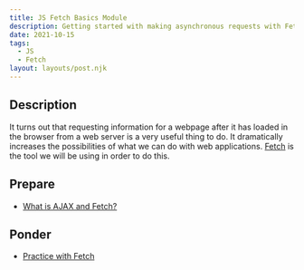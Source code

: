 ```yaml
---
title: JS Fetch Basics Module
description: Getting started with making asynchronous requests with Fetch
date: 2021-10-15
tags:
  - JS
  - Fetch
layout: layouts/post.njk
---
```


## Description

It turns out that requesting information for a webpage after it has loaded in the browser from a web server is a very useful thing to do. It dramatically increases the possibilities of what we can do with web applications. [Fetch](https://developer.mozilla.org/en-US/docs/Web/API/Fetch_API/Using_Fetch) is the tool we will be using in order to do this.

## Prepare

- [What is AJAX and Fetch?](prepare1/)

## Ponder

- [Practice with Fetch](ponder1/)
